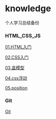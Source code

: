 ﻿# knowledge
 个人学习总结备份

### HTML_CSS_JS

[01.HTML入门](https://github.com/flwcy/knowledge/blob/master/front-end/HTML_Start.md)

[02.CSS入门](https://github.com/flwcy/knowledge/blob/master/front-end/CSS_Start.md)

[03.盒模型](https://github.com/flwcy/knowledge/blob/master/front-end/css_box_model.md)

[04.css浮动](https://github.com/flwcy/knowledge/blob/master/front-end/css_float.md)

[05.position](https://github.com/flwcy/knowledge/blob/master/front-end/css_position.md)

### Git

[Git](https://github.com/flwcy/knowledge/blob/master/study/Git.md)
